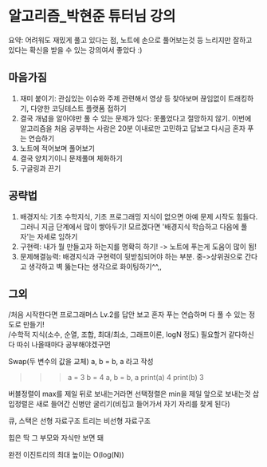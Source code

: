 # 알고리즘_박현준 튜터님 강의
요약: 어려워도 재밌게 풀고 있다는 점, 노트에 손으로 풀어보는것 등 느리지만 잘하고 있다는 확신을 받을 수 있는 강의여서 좋았다 :)

## 마음가짐
1. 재미 붙이기: 관심있는 이슈와 주제 관련해서 영상 등 찾아보며 끊임없이 트래킹하기, 다양한 코딩테스트 플랫폼 접하기
2. 결국 개념을 알아야만 풀 수 있는 문제가 있다: 못풀었다고 절망하지 않기. 이번에 알고리즘을 처음 공부하는 사람은 20분 이내로만 고민하고 답보고 다시금 혼자 푸는 연습하기
3. 노트에 적어보며 풀어보기
4. 결국 양치기이니 문제풀며 체화하기
5. 구글링과 끈기

## 공략법
1. 배경지식: 기초 수학지식, 기초 프로그래밍 지식이 없으면 아예 문제 시작도 힘들다. 그러니 지금 단계에서 많이 쌓아두기! 모르겠다면 '배경지식 학습하고 다음에 풀자'는 자세로 임하기
2. 구현력: 내가 뭘 만들고자 하는지를 명확히 하기! -> 노트에 푸는게 도움이 많이 됨!
3. 문제해결능력: 배경지식과 구현력이 뒷받침되어야 하는 부분. 중->상위권으로 간다고 생각하고 벽 뚫는다는 생각으로 화이팅하기^^,,

## 그외
/처음 시작한다면 프로그래머스 Lv.2를 답안 보고 혼자 푸는 연습하며 다 풀 수 있는 정도로 만들기! <br>
/수학적 지식(소수, 순열, 조합, 최대/최소, 그래프이론, logN 정도) 필요할거 같다하신다 따쉬 나올때마다 공부해야겠구먼








Swap(두 변수의 값을 교체)
a, b = b, a 라고 작성

>>> a = 3
>>> b = 4
>>> a, b = b, a
>>> print(a)
4
>>> print(b)
3

버블정렬이 max를 제일 뒤로 보내는거라면
선택정렬은 min을 제일 앞으로 보내는것
삽입정렬은 새로 들어간 신병만 굴리기(비집고 들어가서 자기 자리를 찾게 된다)

큐, 스택은 선형 자료구조
트리는 비선형 자료구조

힙은 딱 그 부모와 자식만 보면 돼

완전 이진트리의 최대 높이는 O(log(N))
